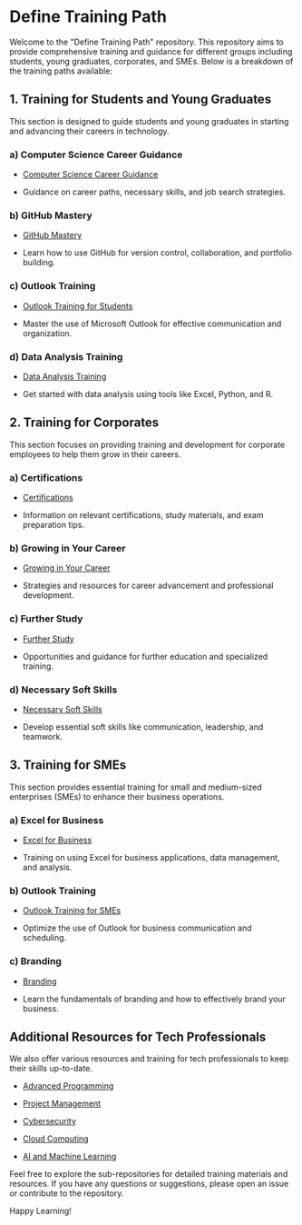 # Define Training Path 

  

Welcome to the "Define Training Path" repository. This repository aims to provide comprehensive training and guidance for different groups including students, young graduates, corporates, and SMEs. Below is a breakdown of the training paths available: 

  

## 1. Training for Students and Young Graduates 

This section is designed to guide students and young graduates in starting and advancing their careers in technology. 

  

### a) Computer Science Career Guidance 

- [Computer Science Career Guidance](link-to-sub-repo) 

- Guidance on career paths, necessary skills, and job search strategies. 

  

### b) GitHub Mastery 

- [GitHub Mastery](link-to-sub-repo) 

- Learn how to use GitHub for version control, collaboration, and portfolio building. 

  

### c) Outlook Training 

- [Outlook Training for Students](link-to-sub-repo) 

- Master the use of Microsoft Outlook for effective communication and organization. 

  

### d) Data Analysis Training 

- [Data Analysis Training](link-to-sub-repo) 

- Get started with data analysis using tools like Excel, Python, and R. 

  

## 2. Training for Corporates 

This section focuses on providing training and development for corporate employees to help them grow in their careers. 

  

### a) Certifications 

- [Certifications](link-to-sub-repo) 

- Information on relevant certifications, study materials, and exam preparation tips. 

  

### b) Growing in Your Career 

- [Growing in Your Career](link-to-sub-repo) 

- Strategies and resources for career advancement and professional development. 

  

### c) Further Study 

- [Further Study](link-to-sub-repo) 

- Opportunities and guidance for further education and specialized training. 

  

### d) Necessary Soft Skills 

- [Necessary Soft Skills](link-to-sub-repo) 

- Develop essential soft skills like communication, leadership, and teamwork. 

  

## 3. Training for SMEs 

This section provides essential training for small and medium-sized enterprises (SMEs) to enhance their business operations. 

  

### a) Excel for Business 

- [Excel for Business](link-to-sub-repo) 

- Training on using Excel for business applications, data management, and analysis. 

  

### b) Outlook Training 

- [Outlook Training for SMEs](link-to-sub-repo) 

- Optimize the use of Outlook for business communication and scheduling. 

  

### c) Branding 

- [Branding](link-to-sub-repo) 

- Learn the fundamentals of branding and how to effectively brand your business. 

  

## Additional Resources for Tech Professionals 

We also offer various resources and training for tech professionals to keep their skills up-to-date. 

  

- [Advanced Programming](link-to-sub-repo) 

- [Project Management](link-to-sub-repo) 

- [Cybersecurity](link-to-sub-repo) 

- [Cloud Computing](link-to-sub-repo) 

- [AI and Machine Learning](link-to-sub-repo) 

  

Feel free to explore the sub-repositories for detailed training materials and resources. If you have any questions or suggestions, please open an issue or contribute to the repository. 

  

Happy Learning! 

 